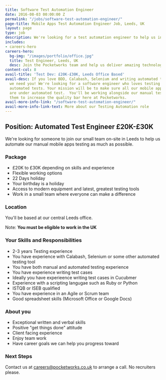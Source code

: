 ```yaml
---
title: Software Test Automation Engineer
date: 2016-08-03 00:00:00 Z
permalink: "/jobs/software-test-automation-engineer/"
page-title: Mobile Apps Test Automation Engineer Job, Leeds, UK
layout: page
type: job
description: We're looking for a test automation engineer to help us increase app quality
includes:
- careers-hero
careers-hero:
  bg-img: "/images/portfolio/office.jpg"
  title: Test Engineer, Leeds, UK
  desc: Join the Pocketworks team and help us deliver amazing technology experiences
content-col: 8
avail-title: 'Test Dev: £20K-£30K, Leeds Office Based'
avail-desc: If you love BDD, Calabash, Selenium and writing automated tests,
  we need you! We're looking for a software engineer who loves testing and writing
  automated tests. Your mission will be to make sure all our mobile apps and web sites
  are under automated test.  You'll be working alongside our manual tester, helping
  them to increase the quality bar here at Pocketworks.
avail-more-info-link: "/software-test-automation-engineer/"
avail-more-info-link-text: More about our Testing Automation role
---
```


## Position: Automated Test Engineer &pound;20K-&pound;30K

We're looking for someone to join our small team on-site in Leeds to help us automate our manual mobile apps testing as much as possible.

### Package

- £20K to £30K depending on skills and experience</li>
- Flexible working options
- 22 Days holiday
- Your birthday is a holiday
- Access to modern equipment and latest, greatest testing tools
- Work in a small team where everyone can make a difference

### Location

You'll be based at our central Leeds office.

Note: **You must be eligible to work in the UK**

### Your Skills and Responsibilities

- 2-3 years Testing experience
- You have experience with Calabash, Selenium or some other automated testing tool
- You have both manual and automated testing experience
- You have experience writing test cases
- Ideally you have experieence writing test cases in Cucubmer
- Experience with a scripting langugae such as Ruby or Python
- ISTQB or ISEB qualified
- You have experience in an Agile or Scrum team
- Good spreadsheet skills (Microsoft Office or Google Docs)

### About you

 - Exceptional written and verbal skills
 - Positive "get things done" attitude
 - Client facing experience
 - Enjoy team work
 - Have career goals we can help you progress toward

### Next Steps

Contact us at [careers@pocketworks.co.uk](mailto:careers@pocketworks.co.uk) to arrange a call. No recruiters please.
